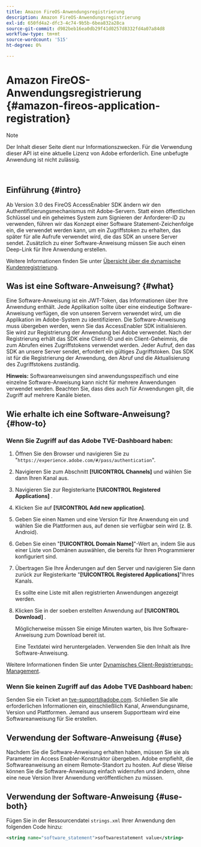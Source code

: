```yaml
---
title: Amazon FireOS-Anwendungsregistrierung
description: Amazon FireOS-Anwendungsregistrierung
exl-id: 650fd4a2-dfc3-4c74-9b5b-6bea832a28ca
source-git-commit: d982beb16ea0db29f41d0257d8332fd4a07a84d8
workflow-type: tm+mt
source-wordcount: '515'
ht-degree: 0%

---
```


# Amazon FireOS-Anwendungsregistrierung {#amazon-fireos-application-registration}

>[!NOTE]
>
>Der Inhalt dieser Seite dient nur Informationszwecken. Für die Verwendung dieser API ist eine aktuelle Lizenz von Adobe erforderlich. Eine unbefugte Anwendung ist nicht zulässig.

</br>

## Einführung {#intro}

Ab Version 3.0 des FireOS AccessEnabler SDK ändern wir den Authentifizierungsmechanismus mit Adobe-Servern. Statt einen öffentlichen Schlüssel und ein geheimes System zum Signieren der Anforderer-ID zu verwenden, führen wir das Konzept einer Software Statement-Zeichenfolge ein, die verwendet werden kann, um ein Zugriffstoken zu erhalten, das später für alle Aufrufe verwendet wird, die das SDK an unsere Server sendet. Zusätzlich zu einer Software-Anweisung müssen Sie auch einen Deep-Link für Ihre Anwendung erstellen.

Weitere Informationen finden Sie unter [Übersicht über die dynamische Kundenregistrierung](../../../rest-apis/rest-api-dcr/dynamic-client-registration-overview.md).

## Was ist eine Software-Anweisung? {#what}

Eine Software-Anweisung ist ein JWT-Token, das Informationen über Ihre Anwendung enthält. Jede Applikation sollte über eine eindeutige Software-Anweisung verfügen, die von unseren Servern verwendet wird, um die Applikation im Adobe-System zu identifizieren. Die Software-Anweisung muss übergeben werden, wenn Sie das AccessEnabler SDK initialisieren. Sie wird zur Registrierung der Anwendung bei Adobe verwendet. Nach der Registrierung erhält das SDK eine Client-ID und ein Client-Geheimnis, die zum Abrufen eines Zugriffstokens verwendet werden. Jeder Aufruf, den das SDK an unsere Server sendet, erfordert ein gültiges Zugriffstoken. Das SDK ist für die Registrierung der Anwendung, den Abruf und die Aktualisierung des Zugriffstokens zuständig.

**Hinweis:** Softwareanweisungen sind anwendungsspezifisch und eine einzelne Software-Anweisung kann nicht für mehrere Anwendungen verwendet werden. Beachten Sie, dass dies auch für Anwendungen gilt, die Zugriff auf mehrere Kanäle bieten.

## Wie erhalte ich eine Software-Anweisung? {#how-to}

### Wenn Sie Zugriff auf das Adobe TVE-Dashboard haben:

1. Öffnen Sie den Browser und navigieren Sie zu &quot;`https://experience.adobe.com/#/pass/authentication`&quot;.

1. Navigieren Sie zum Abschnitt **[!UICONTROL Channels]** und wählen Sie dann Ihren Kanal aus.

1. Navigieren Sie zur Registerkarte **[!UICONTROL Registered Applications]** .

1. Klicken Sie auf **[!UICONTROL Add new application]**.

1. Geben Sie einen Namen und eine Version für Ihre Anwendung ein und wählen Sie die Plattformen aus, auf denen sie verfügbar sein wird (z. B. Android).

1. Geben Sie einen &quot;**[!UICONTROL Domain Name]**&quot;-Wert an, indem Sie aus einer Liste von Domänen auswählen, die bereits für Ihren Programmierer konfiguriert sind.

1. Übertragen Sie Ihre Änderungen auf den Server und navigieren Sie dann zurück zur Registerkarte &quot;**[!UICONTROL Registered Applications]**&quot;Ihres Kanals.

   Es sollte eine Liste mit allen registrierten Anwendungen angezeigt werden.

1. Klicken Sie in der soeben erstellten Anwendung auf **[!UICONTROL Download]** .

   Möglicherweise müssen Sie einige Minuten warten, bis Ihre Software-Anweisung zum Download bereit ist.

   Eine Textdatei wird heruntergeladen. Verwenden Sie den Inhalt als Ihre Software-Anweisung.

Weitere Informationen finden Sie unter [Dynamisches Client-Registrierungs-Management](../../../rest-apis/rest-api-dcr/dynamic-client-registration-overview.md#dynamic-client-registration-management).

### Wenn Sie keinen Zugriff auf das Adobe TVE Dashboard haben:

Senden Sie ein Ticket an [tve-support@adobe.com](mailto:tve-support@adobe.com). Schließen Sie alle erforderlichen Informationen ein, einschließlich Kanal, Anwendungsname, Version und Plattformen. Jemand aus unserem Supportteam wird eine Softwareanweisung für Sie erstellen.

## Verwendung der Software-Anweisung {#use}

Nachdem Sie die Software-Anweisung erhalten haben, müssen Sie sie als Parameter im Access Enabler-Konstruktor übergeben. Adobe empfiehlt, die Softwareanweisung an einem Remote-Standort zu hosten. Auf diese Weise können Sie die Software-Anweisung einfach widerrufen und ändern, ohne eine neue Version Ihrer Anwendung veröffentlichen zu müssen.

## Verwendung der Software-Anweisung {#use-both}

Fügen Sie in der Ressourcendatei `strings.xml` Ihrer Anwendung den folgenden Code hinzu:

```XML
<string name="software_statement">softwarestatement value</string>
```
